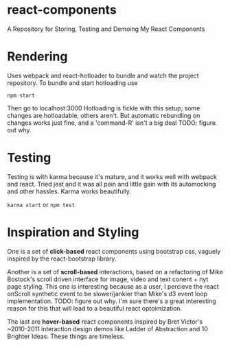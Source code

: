 # react-components
A Repository for Storing, Testing and Demoing My React Components

# Rendering
Uses webpack and react-hotloader to bundle and watch the project repository.
To bundle and start hotloading use

```npm start```

Then go to localhost:3000
Hotloading is fickle with this setup; some changes are hotloadable, others aren't. But automatic rebundling on changes works just fine, and a 'command-R' isn't a big deal
TODO: figure out why.

# Testing
Testing is with karma because it's mature, and it works well with webpack and react. Tried jest and it was all pain and little gain with its automocking and other hassles.
Karma works beautifully.

```karma start``` or ```npm test```

# Inspiration and Styling
One is a set of **click-based** react components using bootstrap css, vaguely inspired by the react-bootstrap library.

Another is a set of **scroll-based** interactions, based on a refactoring of Mike Bostock's scroll driven interface for image, video and text conent + nyt page styling. This one is interesting because as a user, I percieve the react onScroll synthetic event to be slower/jankier than Mike's d3 event loop implementation. TODO: figure out why. I'm sure there's a great interesting reason for this that will lead to a beautiful react optoimization. 

The last are **hover-based** react components inspired by Bret Victor's ~2010-2011 interaction design demos like Ladder of Abstraction and 10 Brighter Ideas. These things are timeless.

